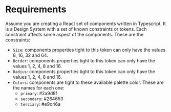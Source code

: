 # Requirements

Assume you are creating a React set of components written in Typescript. It is 
a Design System with a set of known constraints or tokens. Each constraint
affects some aspect of the components. These are the constraints:

- `Size`: components properties tight to this token can only have the values 8, 16, 32 and 64.
- `Border`: components properties tight to this token can only have the values 1, 2, 4, 8 and 16.
- `Radius`: components properties tight to this token can only have the values 1, 2, 4, 8 and 16.
- `Colors`: components are tight to these available palette color. These are the names for each one:
  - `primary`: #2a9d8f
  - `secondary`: #264653
  - `terciary`: #e9c46a
